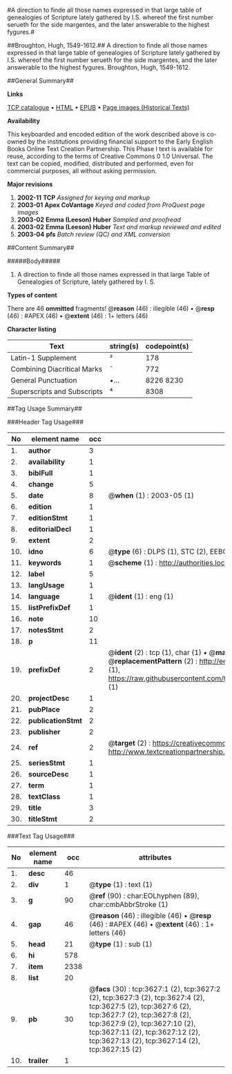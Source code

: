 #A direction to finde all those names expressed in that large table of genealogies of Scripture lately gathered by I.S. whereof the first number serueth for the side margentes, and the later answerable to the highest fygures.#

##Broughton, Hugh, 1549-1612.##
A direction to finde all those names expressed in that large table of genealogies of Scripture lately gathered by I.S. whereof the first number serueth for the side margentes, and the later answerable to the highest fygures.
Broughton, Hugh, 1549-1612.

##General Summary##

**Links**

[TCP catalogue](http://www.ota.ox.ac.uk/tcp/)  • 
[HTML](http://tei.it.ox.ac.uk/tcp/Texts-HTML/free/A16/A16970.html)  • 
[EPUB](http://tei.it.ox.ac.uk/tcp/Texts-EPUB/free/A16/A16970.epub) • 
[Page images (Historical Texts)](https://data.historicaltexts.jisc.ac.uk/view?pubId=eebo-24279579e&pageId=eebo-24279579e-3627-1)

**Availability**

This keyboarded and encoded edition of the
	       work described above is co-owned by the institutions
	       providing financial support to the Early English Books
	       Online Text Creation Partnership. This Phase I text is
	       available for reuse, according to the terms of Creative
	       Commons 0 1.0 Universal. The text can be copied,
	       modified, distributed and performed, even for
	       commercial purposes, all without asking permission.

**Major revisions**

1. __2002-11__ __TCP__ *Assigned for keying and markup*
1. __2003-01__ __Apex CoVantage__ *Keyed and coded from ProQuest page images*
1. __2003-02__ __Emma (Leeson) Huber__ *Sampled and proofread*
1. __2003-02__ __Emma (Leeson) Huber__ *Text and markup reviewed and edited*
1. __2003-04__ __pfs__ *Batch review (QC) and XML conversion*

##Content Summary##

#####Body#####

1. A direction to finde all those names expressed in that large Table of Genealogies of Scripture, lately gathered by I. S.

**Types of content**


There are 46 **ommitted** fragments! 
 @__reason__ (46) : illegible (46)  •  @__resp__ (46) : #APEX (46)  •  @__extent__ (46) : 1+ letters (46)

**Character listing**


|Text|string(s)|codepoint(s)|
|---|---|---|
|Latin-1 Supplement|²|178|
|Combining             Diacritical Marks|̄|772|
|General Punctuation|•…|8226 8230|
|Superscripts             and Subscripts|⁴|8308|

##Tag Usage Summary##

###Header Tag Usage###

|No|element name|occ|attributes|
|---|---|---|---|
|1.|__author__|3||
|2.|__availability__|1||
|3.|__biblFull__|1||
|4.|__change__|5||
|5.|__date__|8| @__when__ (1) : 2003-05 (1)|
|6.|__edition__|1||
|7.|__editionStmt__|1||
|8.|__editorialDecl__|1||
|9.|__extent__|2||
|10.|__idno__|6| @__type__ (6) : DLPS (1), STC (2), EEBO-CITATION (1), OCLC (1), VID (1)|
|11.|__keywords__|1| @__scheme__ (1) : http://authorities.loc.gov/ (1)|
|12.|__label__|5||
|13.|__langUsage__|1||
|14.|__language__|1| @__ident__ (1) : eng (1)|
|15.|__listPrefixDef__|1||
|16.|__note__|10||
|17.|__notesStmt__|2||
|18.|__p__|11||
|19.|__prefixDef__|2| @__ident__ (2) : tcp (1), char (1)  •  @__matchPattern__ (2) : ([0-9\-]+):([0-9IVX]+) (1), (.+) (1)  •  @__replacementPattern__ (2) : http://eebo.chadwyck.com/downloadtiff?vid=$1&page=$2 (1), https://raw.githubusercontent.com/textcreationpartnership/Texts/master/tcpchars.xml#$1 (1)|
|20.|__projectDesc__|1||
|21.|__pubPlace__|2||
|22.|__publicationStmt__|2||
|23.|__publisher__|2||
|24.|__ref__|2| @__target__ (2) : https://creativecommons.org/publicdomain/zero/1.0/ (1), http://www.textcreationpartnership.org/docs/. (1)|
|25.|__seriesStmt__|1||
|26.|__sourceDesc__|1||
|27.|__term__|1||
|28.|__textClass__|1||
|29.|__title__|3||
|30.|__titleStmt__|2||


###Text Tag Usage###

|No|element name|occ|attributes|
|---|---|---|---|
|1.|__desc__|46||
|2.|__div__|1| @__type__ (1) : text (1)|
|3.|__g__|90| @__ref__ (90) : char:EOLhyphen (89), char:cmbAbbrStroke (1)|
|4.|__gap__|46| @__reason__ (46) : illegible (46)  •  @__resp__ (46) : #APEX (46)  •  @__extent__ (46) : 1+ letters (46)|
|5.|__head__|21| @__type__ (1) : sub (1)|
|6.|__hi__|578||
|7.|__item__|2338||
|8.|__list__|20||
|9.|__pb__|30| @__facs__ (30) : tcp:3627:1 (2), tcp:3627:2 (2), tcp:3627:3 (2), tcp:3627:4 (2), tcp:3627:5 (2), tcp:3627:6 (2), tcp:3627:7 (2), tcp:3627:8 (2), tcp:3627:9 (2), tcp:3627:10 (2), tcp:3627:11 (2), tcp:3627:12 (2), tcp:3627:13 (2), tcp:3627:14 (2), tcp:3627:15 (2)|
|10.|__trailer__|1||
